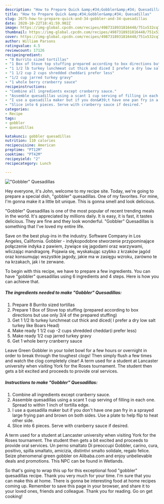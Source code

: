 ```yaml
---
description: "How to Prepare Quick &amp;#34;Gobbler&amp;#34; Quesadillas"
title: "How to Prepare Quick &amp;#34;Gobbler&amp;#34; Quesadillas"
slug: 2675-how-to-prepare-quick-and-34-gobbler-and-34-quesadillas
date: 2020-10-22T18:41:59.902Z
image: https://img-global.cpcdn.com/recipes/4987318931816448/751x532cq70/gobbler-quesadillas-recipe-main-photo.jpg
thumbnail: https://img-global.cpcdn.com/recipes/4987318931816448/751x532cq70/gobbler-quesadillas-recipe-main-photo.jpg
cover: https://img-global.cpcdn.com/recipes/4987318931816448/751x532cq70/gobbler-quesadillas-recipe-main-photo.jpg
author: William Parsons
ratingvalue: 4.5
reviewcount: 17126
recipeingredient:
- "8 Burrito sized tortillas"
- "1 Box of Stove top stuffing prepared according to box directions but use only 34 of the prepared stuffing"
- "1 1/2 lb turkey lunchmeat cut thick and diced I prefer a dry low salt turkey like Boars Head"
- "1 1/2 cup 2 cups shredded cheddari prefer less"
- "1/2 cup jarred turkey gravy"
- "1 whole berry cranberry sauce"
recipeinstructions:
- "Combine all ingredients except cranberry sauce."
- "Assemble quesadillas using a scant 1 cup serving of filling in each one. Spread to within 1 inch of tortilla edge."
- "I use a quesadilla maker but if you don&#39;t have one pan fry in a sprayed large frying pan and brown on both sides. Use a plate to help flip to heat other side."
- "Slice into 6 pieces. Serve with cranberry sauce if desired."
categories:
- Recipe
tags:
- gobbler
- quesadillas

katakunci: gobbler quesadillas 
nutrition: 110 calories
recipecuisine: American
preptime: "PT12M"
cooktime: "PT42M"
recipeyield: "2"
recipecategory: Lunch

---
```



![&#34;Gobbler&#34; Quesadillas](https://img-global.cpcdn.com/recipes/4987318931816448/751x532cq70/gobbler-quesadillas-recipe-main-photo.jpg)

Hey everyone, it's John, welcome to my recipe site. Today, we're going to prepare a special dish, &#34;gobbler&#34; quesadillas. One of my favorites. For mine, I'm gonna make it a little bit unique. This is gonna smell and look delicious.

&#34;Gobbler&#34; Quesadillas is one of the most popular of recent trending meals in the world. It's appreciated by millions daily. It is easy, it is fast, it tastes delicious. They are fine and they look wonderful. &#34;Gobbler&#34; Quesadillas is something that I've loved my entire life.

Save on the best plug-ins in the industry. Software Company in Los Angeles, California. Gobbler - indykopodobne stworzenie przypominające połączenie indyka z pawiem, żywiące się jagodami oraz warzywami, wliczając mandragorę. Pojawia się, wyskakując szybko z krzaków jagód oraz konsumując wszystkie jagody, jakie ma w zasięgu wzroku, zarówno te na krzakach, jak i te zerwane.


To begin with this recipe, we have to prepare a few ingredients. You can have &#34;gobbler&#34; quesadillas using 6 ingredients and 4 steps. Here is how you can achieve that.

<!--inarticleads1-->

##### The ingredients needed to make &#34;Gobbler&#34; Quesadillas:

1. Prepare 8 Burrito sized tortillas
1. Prepare 1 Box of Stove top stuffing (prepared according to box directions but use only 3/4 of the prepared stuffing)
1. Get 1 1/2 lb turkey lunchmeat cut thick and diced( I prefer a dry low salt turkey like Boars Head)
1. Make ready 1 1/2 cup -2 cups shredded cheddar(i prefer less)
1. Make ready 1/2 cup jarred turkey gravy
1. Get 1 whole berry cranberry sauce


Leave Green Gobbler in your toilet bowl for a few hours or overnight in order to break through the toughest clogs! Then simply flush a few times and watch the clog completely clear! A term used for a student at Lancaster university when visiting York for the Roses tournament. The student then gets a bit excited and proceeds to provide oral services. 

<!--inarticleads2-->

##### Instructions to make &#34;Gobbler&#34; Quesadillas:

1. Combine all ingredients except cranberry sauce.
1. Assemble quesadillas using a scant 1 cup serving of filling in each one. Spread to within 1 inch of tortilla edge.
1. I use a quesadilla maker but if you don&#39;t have one pan fry in a sprayed large frying pan and brown on both sides. Use a plate to help flip to heat other side.
1. Slice into 6 pieces. Serve with cranberry sauce if desired.


A term used for a student at Lancaster university when visiting York for the Roses tournament. The student then gets a bit excited and proceeds to provide oral services. Un perno smaltato Di preoccupi Gobbler, carino, cura, positivo, spilla smaltato, amicizia, distintivi smalto solidale, regalo felice. Seize phenomenal green gobbler on Alibaba.com and enjoy unbelievable deals and promotions. This NPC can be found in Wetlands. 

So that's going to wrap this up for this exceptional food &#34;gobbler&#34; quesadillas recipe. Thank you very much for your time. I'm sure that you can make this at home. There is gonna be interesting food at home recipes coming up. Remember to save this page in your browser, and share it to your loved ones, friends and colleague. Thank you for reading. Go on get cooking!
